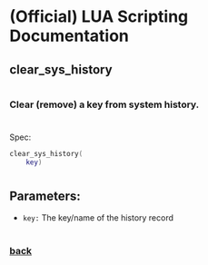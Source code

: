 
# (Official) LUA Scripting Documentation

## clear_sys_history
#
### Clear (remove) a key from system history.
#
Spec:
```lua
clear_sys_history(
	key)
```
#
## Parameters:
- `key:` The key/name of the history record
#  

### [back](../history)
